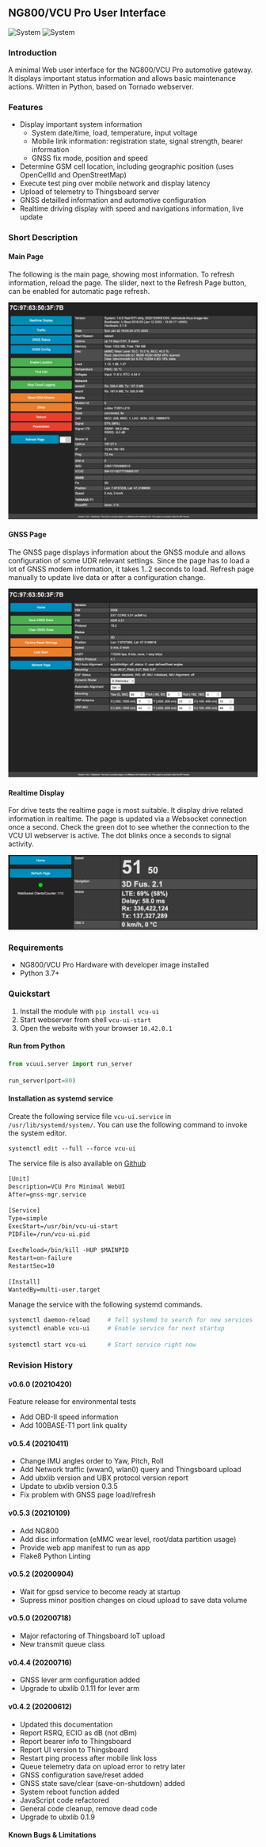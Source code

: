 ## NG800/VCU Pro User Interface

![System](https://img.shields.io/badge/system-VCU%20Pro-blue)
![System](https://img.shields.io/badge/system-NG800-blue)


### Introduction

A minimal Web user interface for the NG800/VCU Pro automotive gateway. It displays important status information and allows basic maintenance actions. Written in Python, based on Tornado webserver.


### Features

* Display important system information
  * System date/time, load, temperature, input voltage
  * Mobile link information: registration state, signal strength, bearer information
  * GNSS fix mode, position and speed
* Determine GSM cell location, including geographic position (uses OpenCellId and OpenStreetMap)
* Execute test ping over mobile network and display latency
* Upload of telemetry to Thingsboard server
* GNSS detailled information and automotive configuration
* Realtime driving display with speed and navigations information, live update


### Short Description

#### Main Page

The following is the main page, showing most information. To refresh information, reload the page. The slider, next to the Refresh Page button, can be enabled for automatic page refresh.

![Info](https://github.com/renestraub/vcu-ui/raw/master/preview/info.png)


#### GNSS Page

The GNSS page displays information about the GNSS module and allows configuration of some UDR relevant settings. Since the page has to load a lot of GNSS modem information, it takes 1..2 seconds to load. Refresh page manually to update live data or after a configuration change.

![Gnss](https://github.com/renestraub/vcu-ui/raw/master/preview/gnss.png)


#### Realtime Display

For drive tests the realtime page is most suitable. It display drive related information in realtime. The page is updated via a Websocket connection once a second. Check the green dot to see whether the connection to the VCU UI webserver is active. The dot blinks once a seconds to signal activity.

![Gnss](https://github.com/renestraub/vcu-ui/raw/master/preview/realtime.png)



### Requirements

* NG800/VCU Pro Hardware with developer image installed
* Python 3.7+


### Quickstart

1. Install the module with `pip install vcu-ui`
1. Start webserver from shell `vcu-ui-start`
1. Open the website with your browser `10.42.0.1`


#### Run from Python

```python
from vcuui.server import run_server

run_server(port=80)
```


#### Installation as systemd service

Create the following service file ```vcu-ui.service``` in ```/usr/lib/systemd/system/```.  You can use the following command to invoke the system editor.

```
systemctl edit --full --force vcu-ui
```


The service file is also available on [Github](https://github.com/renestraub/vcu-ui/blob/master/vcu-ui.service)


```
[Unit]
Description=VCU Pro Minimal WebUI
After=gnss-mgr.service

[Service]
Type=simple
ExecStart=/usr/bin/vcu-ui-start
PIDFile=/run/vcu-ui.pid
 
ExecReload=/bin/kill -HUP $MAINPID
Restart=on-failure
RestartSec=10
 
[Install]
WantedBy=multi-user.target
```


Manage the service with the following systemd commands.

```bash
systemctl daemon-reload     # Tell systemd to search for new services
systemctl enable vcu-ui     # Enable service for next startup

systemctl start vcu-ui      # Start service right now
```


### Revision History

#### v0.6.0 (20210420)

Feature release for environmental tests

- Add OBD-II speed information
- Add 100BASE-T1 port link quality


#### v0.5.4 (20210411)

- Change IMU angles order to Yaw, Pitch, Roll
- Add Network traffic (wwan0, wlan0) query and Thingsboard upload
- Add ubxlib version and UBX protocol version report
- Update to ubxlib version 0.3.5
- Fix problem with GNSS page load/refresh


#### v0.5.3 (20210109)

- Add NG800
- Add disc information (eMMC wear level, root/data partition usage)
- Provide web app manifest to run as app
- Flake8 Python Linting


#### v0.5.2 (20200904)

- Wait for gpsd service to become ready at startup
- Supress minor position changes on cloud upload to save data volume


#### v0.5.0 (20200718)

- Major refactoring of Thingsboard IoT upload
- New transmit queue class


#### v0.4.4 (20200716)

- GNSS lever arm configuration added
- Upgrade to ubxlib 0.1.11 for lever arm


#### v0.4.2 (20200612)

- Updated this documentation
- Report RSRQ, ECIO as dB (not dBm)
- Report bearer info to Thingsboard
- Report UI version to Thingsboard
- Restart ping process after mobile link loss
- Queue telemetry data on upload error to retry later
- GNSS configuration save/reset added
- GNSS state save/clear (save-on-shutdown) added
- System reboot function added
- JavaScript code refactored
- General code cleanup, remove dead code
- Upgrade to ubxlib 0.1.9


#### Known Bugs & Limitations

